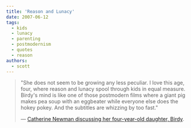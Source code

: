 ```yaml
---
title: 'Reason and Lunacy'
date: 2007-06-12
tags:
  - kids
  - lunacy
  - parenting
  - postmodernism
  - quotes
  - reason
authors:
  - scott
---
```


> "She does not seem to be growing any less peculiar. I love this age, four, where reason and lunacy spool through kids in equal measure. Birdy's mind is like one of those postmodern films where a giant pig makes pea soup with an eggbeater while everyone else does the hokey pokey. And the subtitles are whizzing by too fast."
>
> — [Catherine Newman discussing her four-year-old daughter, Birdy](http://wondertime.go.com/parent-to-parent/blogs/catherine-newman-blog/06112007.html).
